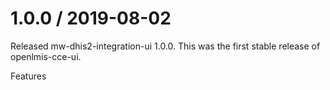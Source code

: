 1.0.0 / 2019-08-02
==================

Released mw-dhis2-integration-ui 1.0.0. This was the first stable release of openlmis-cce-ui.

Features
